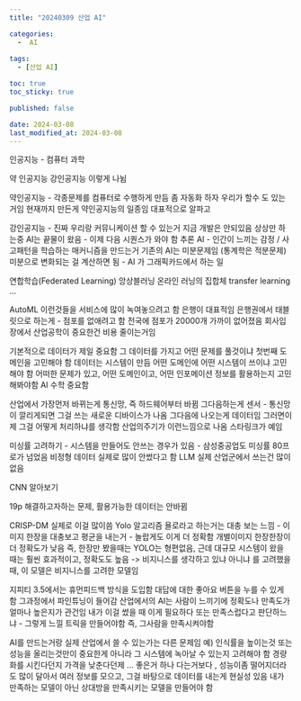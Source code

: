 ```yaml
---
title: "20240309 산업 AI"

categories:
  -  AI
  
tags:
  - [산업 AI]

toc: true
toc_sticky: true

published: false

date: 2024-03-08
last_modified_at: 2024-03-08
---
```


인공지능 - 컴퓨터 과학

약 인공지능 강인공지능 이렇게 나뉨

약인공지능 - 각종문제를 컴퓨터로 수행하게 만듬
좀 자동화 하자 
우리가 할수 도 있는거임
현재까지 만든게 약인공지능의 일종임
대표적으로 알파고

강인공지능 - 진짜 우리랑 커뮤니케이션 할 수 있는거
지금 개발은 안되있음
상상만 하는중
AI는 끝물이 왔음 - 이제 다음 시퀀스가 와야 함
추론 AI - 인간이 느끼는 감정 / 사고패턴을 학습하는 매커니즘을 만드는거
기존의 AI는 미분문제임
(통계학은 적분문제)
미분으로 변화되는 걸 계산하면 됨 - AI 가 그래픽카드에서 하는 일

연합학습(Federated Learning)
앙상블러닝 온라인 러닝의 집합체
transfer learning ...

AutoML 이런것들을 서비스에 많이 녹여놓으려고 함
은행이 대표적임
은행권에서 태블릿으로 하는게 - 점포를 없애려고 함
전국에 점포가 20000개 가까이 없어졌음
회사입장에서 산업공학이 중요한건 비용 줄이는거임

기본적으로 데이터가 제일 중요함
그 데이터를 가지고 어떤 문제를 풀것이냐
첫번째 도메인을 고민해야 함
데이터는 시스템이 만듬
어떤 도메인에 어떤 시스템이 쓰이냐 고민해야 함
어떠한 문제가 있고, 어떤 도메인이고, 어떤 인포메이션 정보를 활용하는지 고민해봐야함
AI 수학 중요함

산업에서 가장먼저 바뀌는게 통신망, 즉 하드웨어부터 바뀜
그다음하는게 센서 - 통신망이 깔리게되면 그걸 쓰는 새로운 디바이스가 나옴
그다음에 나오는게 데이터임
그러면이제 그걸 어떻게 처리하냐를 생각함
산업의주기가 이런느낌으로 나옴
스타링크가 예임

미싱률 고려하기 - 시스템을 만들어도 안쓰는 경우가 있음 - 삼성중공업도 미싱률 80프로가 넘었음
비정형 데이터 실제로 많이 안썼다고 함
LLM 실제 산업군에서 쓰는건 많이 없음

CNN 알아보기

19p 해결하고자하는 문제, 활용가능한 데이터는 안바뀜

CRISP-DM 실제로 이걸 많이씀
Yolo 알고리즘
욜로라고 하는거는 대충 보는 느낌 - 이미지 한장을 대충보고 평균을 내는거 - 놀랍게도 이게 더 정확함
개별이미지 한장한장이 더 정확도가 낮음
즉, 한장만 봤을때는 YOLO는 형편없음, 근데 대규모 시스템이 왔을 때는 훨씬 효과적이고, 정확도도 높음
-> 비지니스를 생각하고 있냐 아니냐 를 고려했을 때, 이 모델은 비지니스를 고려한 모델임

지피티 3.5에서는 휴먼피드백 방식을 도입함
대답에 대한 좋아요 버튼을 누를 수 있게 함
그과정에서 파인튜닝이 들어감
산업에서의 AI는 사람이 느끼기에 정확도나 만족도가 얼마나 높은지가 관건임
내가 이걸 썼을 때 이게 필요하다 또는 만족스럽다고 판단하느냐 - 그렇게 느낄 트릭을 만들어야함
즉, 그사람을 만족시켜야함

AI를 만드는거랑 실제 산업에서 쓸 수 있는가는 다른 문제임
예) 인식률을 높이는것 또는 성능을 올리는것만이 중요한게 아니라 그 시스템에 녹아날 수 있는지 고려해야 함
경량화를 시킨다던지 가격을 낮춘다던제 ...
좋은거 하나 다는거보다 , 성능이좀 떨어지더라도 많이 달아서 여러 정보를 모으고, 그걸 바탕으로 데이터를 내는게 현실성 있음
내가 만족하는 모델이 아닌 상대방을 만족시키는 모델을 만들어야 함


